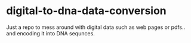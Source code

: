 # digital-to-dna-data-conversion

Just a repo to mess around with digital data such as web pages or pdfs.. and encoding it into DNA sequnces.

